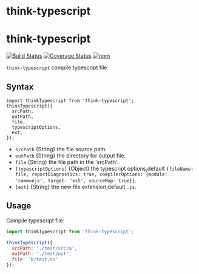 # think-typescript

# think-typescript
[![Build Status](https://travis-ci.org/thinkjs/think-typescript.svg?branch=master)](https://travis-ci.org/thinkjs/think-typescript)
[![Coverage Status](https://coveralls.io/repos/github/thinkjs/think-typescript/badge.svg?branch=master)](https://coveralls.io/github/thinkjs/think-typescript?branch=master)
[![npm](https://img.shields.io/npm/v/think-typescript.svg?style=flat-square)](https://www.npmjs.com/package/think-typescript)

`think-typescript` compile typescript file

## Syntax

```
import thinkTypescript from 'think-typescript';
thinkTypescript({
  srcPath,
  outPath,
  file,
  typescriptOptions,
  ext,
});

```

- `srcPath`           {String} the file source path.
- `outPath`           {String} the directory for output file.
- `file`              {String} the file path in the 'srcPath'.
- `[typescriptOptions]` {Object} the typescript options,default `{fileName: file, reportDiagnostics: true, compilerOptions: {module: 'commonjs', target: 'es5', sourceMap: true}}`.
- `[ext]`             {String} the new file extension,default `.js`.

## Usage

Compile typescript file:

```js
import thinkTypescript from 'think-typescript';

thinkTypescript({
  srcPath: './test/src/a',
  outPath: './test/out',
  file: 'b/test.ts'
});

```
